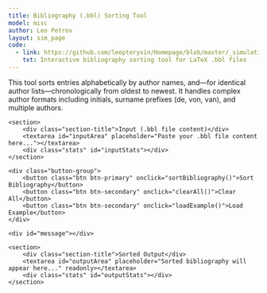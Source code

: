 ```yaml
---
title: Bibliography (.bbl) Sorting Tool
model: misc
author: Leo Petrov
layout: sim_page
code:
  - link: https://github.com/leopteryxin/Homepage/blob/master/_simulations/misc/2025-07-12-bbl_sorting_tool.md
    txt: Interactive bibliography sorting tool for LaTeX .bbl files
---
```


<style>
.bbl-tool textarea {
    width: 100%;
    min-height: 280px;
    padding: 16px;
    border: 2px solid #e9ecef;
    border-radius: 8px;
    font-family: 'SF Mono', 'Monaco', 'Consolas', 'Courier New', monospace;
    font-size: 13px;
    line-height: 1.4;
    resize: vertical;
    transition: border-color 0.2s ease;
    background: #fafbfc;
    box-sizing: border-box;
}

.bbl-tool textarea:focus {
    outline: none;
    border-color: #3498db;
    background: white;
}

.bbl-tool .button-group {
    display: flex;
    gap: 12px;
    margin: 25px 0;
    flex-wrap: wrap;
}

.bbl-tool .stats {
    color: #6c757d;
    font-size: 13px;
    margin-top: 8px;
    font-weight: 500;
}

.bbl-tool .error {
    color: #e74c3c;
    margin: 15px 0;
    padding: 12px 16px;
    background: #fdf2f2;
    border: 1px solid #fecaca;
    border-radius: 6px;
    font-weight: 500;
}

.bbl-tool .success {
    color: #27ae60;
    margin: 15px 0;
    padding: 12px 16px;
    background: #f0f9f4;
    border: 1px solid #bbf7d0;
    border-radius: 6px;
    font-weight: 500;
}

.bbl-tool #outputArea {
    background: #f8f9fa;
}

.bbl-tool section {
    margin-bottom: 30px;
}

.bbl-tool .section-title {
    font-weight: 600;
    margin-bottom: 12px;
    color: #2c3e50;
    font-size: 1.1em;
}
</style>

<div class="bbl-tool">
    <p class="lead">
        This tool sorts entries alphabetically by author names, and—for identical author lists—chronologically from oldest to newest.
        It handles complex author formats including initials, surname prefixes (de, von, van), and multiple authors.
    </p>

    <section>
        <div class="section-title">Input (.bbl file content)</div>
        <textarea id="inputArea" placeholder="Paste your .bbl file content here..."></textarea>
        <div class="stats" id="inputStats"></div>
    </section>

    <div class="button-group">
        <button class="btn btn-primary" onclick="sortBibliography()">Sort Bibliography</button>
        <button class="btn btn-secondary" onclick="clearAll()">Clear All</button>
        <button class="btn btn-secondary" onclick="loadExample()">Load Example</button>
    </div>

    <div id="message"></div>

    <section>
        <div class="section-title">Sorted Output</div>
        <textarea id="outputArea" placeholder="Sorted bibliography will appear here..." readonly></textarea>
        <div class="stats" id="outputStats"></div>
    </section>
</div>

<script>
// Bibliography sorting functions (based on Python implementation)

function getLastName(str) {
    let auth = str.trim().replace(/[~,]|\.$/g, '').replace(/~/g, ' ');
    const m = auth.match(/^(?:[A-Z]\.\s*)+(.+)/);
    if (m) return m[1].trim();
    const t = auth.split(/\s+/);
    if (t.length <= 1) return t[0] || '';
    let i = t.length - 1;
    for (let k = 1; k < t.length; ++k) {
        if (t[k][0] === t[k][0].toLowerCase()) {
            i = k;
            if (k > 1 && t[k - 1].length <= 3 && /^[A-Z]/.test(t[k - 1])) {
                i = k - 1;
            }
            break;
        }
    }
    if (i === t.length - 1 && t.length >= 3 && t[1].length <= 3) i = 1;
    return t.slice(i).join(' ');
}

function getFirstNamePart(str, last) {
    let auth = str.trim().replace(/[~,]|\.$/g, '').replace(/~/g, ' ');
    const idx = last ? auth.lastIndexOf(last) : -1;
    let first = idx !== -1 ? auth.slice(0, idx) : auth;
    return first.replace(/\./g, ' ').replace(/\s+/g, ' ').trim();
}

function parseAuthors(lines) {
    if (!lines.length) return [];
    const first = lines[0];
    const brace = first.lastIndexOf('}');
    const list = [];
    if (brace !== -1) {
        const tail = first.slice(brace + 1).trim();
        if (tail) list.push(tail);
    }
    for (const l of lines.slice(1)) {
        const s = l.trim();
        if (s.startsWith('\\newblock') || s === '') break;
        list.push(s);
    }
    const txt = list.join(' ').replace(/\.$/, '').trim();
    if (!txt) return [];
    const and = txt.lastIndexOf(' and ');
    const authors = [];
    if (and !== -1) {
        const pre = txt.slice(0, and).replace(/,$/, '').trim();
        if (pre) pre.split(',').forEach(p => p.trim() && authors.push(p.trim()));
        const last = txt.slice(and + 5).trim();
        last && authors.push(last);
    } else {
        authors.push(txt);
    }
    return authors;
}

function entryKey(entry) {
    const authors = parseAuthors(entry);
    const key = [];
    for (const a of authors) {
        const last = getLastName(a);
        const first = getFirstNamePart(a, last);
        key.push(last.replace(/[{}\\'~]/g, '').toLowerCase());
        key.push(first.replace(/[{}\\'~]/g, '').toLowerCase());
    }
    return key.join('\u0000'); // cheap tuple
}

// --- NEW: first 4-digit year (1900-2099); Infinity if none
function extractYear(entry) {
    const m = entry.join(' ').match(/(?:19|20)\d{2}/);
    return m ? parseInt(m[0], 10) : Infinity;
}

function sortBibliography() {
    const input = document.getElementById('inputArea').value;
    if (!input.trim()) {
        document.getElementById('message').innerHTML = '<div class="error">Please enter bibliography content to sort.</div>';
        return;
    }
    
    const lines = input.split(/\r?\n/);
    const header = [];
    const entries = [];
    let curr = null;
    let footer = '';
    
    let inHeader = true;
    for (const line of lines) {
        if (line.trim().startsWith('\\begin{thebibliography}')) {
            header.push(line);
            inHeader = false;
            continue;
        }
        if (inHeader) {
            header.push(line);
            continue;
        }
        if (line.trim().startsWith('\\bibitem')) {
            if (curr) entries.push(curr);
            curr = [line];
        } else if (line.trim().startsWith('\\end{thebibliography}')) {
            if (curr) entries.push(curr);
            footer = line;
            curr = null;
        } else if (curr) {
            curr.push(line);
        }
    }
    if (curr) entries.push(curr);
    
    entries.sort((a, b) => {
        const ka = entryKey(a);
        const kb = entryKey(b);
        if (ka !== kb)                       // primary: authors A-Z
            return ka < kb ? -1 : 1;
        // secondary: year ↑ within identical‐author group
        const ya = extractYear(a);
        const yb = extractYear(b);
        return ya - yb;
    });
    
    const outLines = [
        ...header,
        ...entries.flatMap(e => [...e, '']),
        footer,
        ''
    ];
    
    const output = outLines.join('\n');
    document.getElementById('outputArea').value = output;
    document.getElementById('message').innerHTML = '<div class="success">Bibliography sorted successfully!</div>';
    updateStats();
}

// Example bibliography for testing
const exampleBbl = `\\begin{thebibliography}{99}

\\bibitem{Bob12}
A. I. Bobenko and F. Schray.
\\newblock Discrete conformal maps and ideal hyperbolic polyhedra.
\\newblock \\emph{Geom. Topol.}, 19(4):2155--2215, 2015.

\\bibitem{DeTi06}
B. de Tili�re.
\\newblock Scaling limit of isoradial dimer models and the case of triangular quadri-tilings.
\\newblock \\emph{Ann. Inst. Henri Poincar� Probab. Stat.}, 43(6):729--750, 2007.

\\bibitem{AB03}
M. Aissen and I. J. Benitez.
\\newblock A generalization of the Schur function.
\\newblock \\emph{J. Algebra}, 278(1):123--145, 2004.

\\end{thebibliography}`;

function loadExample() {
    document.getElementById('inputArea').value = exampleBbl;
    updateStats();
}

function clearAll() {
    document.getElementById('inputArea').value = '';
    document.getElementById('outputArea').value = '';
    document.getElementById('message').innerHTML = '';
    updateStats();
}

function updateStats() {
    const input = document.getElementById('inputArea').value;
    const output = document.getElementById('outputArea').value;
    
    const inputEntries = (input.match(/\\\\bibitem/g) || []).length;
    document.getElementById('inputStats').textContent = inputEntries ? `${inputEntries} entries` : '';
    
    const outputEntries = (output.match(/\\\\bibitem/g) || []).length;
    document.getElementById('outputStats').textContent = outputEntries ? `${outputEntries} entries sorted` : '';
}

// Update stats on input
document.getElementById('inputArea').addEventListener('input', updateStats);

// Initialize
updateStats();
</script>